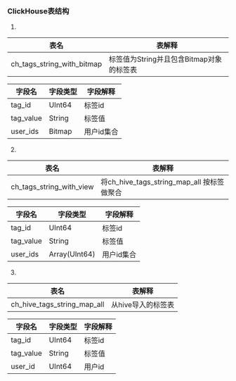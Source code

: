### ClickHouse表结构
1.
|表名|表解释|
| -- | -- |
|ch_tags_string_with_bitmap|标签值为String并且包含Bitmap对象的标签表

|字段名|字段类型|字段解释|
| -- | -- | -- |
|tag_id|UInt64|标签id|
|tag_value|String|标签值
|user_ids|Bitmap|用户id集合


2.
|表名|表解释|
| -- | -- |
|ch_tags_string_with_view|将ch_hive_tags_string_map_all 按标签做聚合

|字段名|字段类型|字段解释|
| -- | -- | -- |
|tag_id|UInt64|标签id
|tag_value|String|标签值
|user_ids|Array(UInt64)|用户id集合


3.
|表名|表解释|
| -- | -- |
|ch_hive_tags_string_map_all|从hive导入的标签表|

|字段名|字段类型|字段解释|
| -- | -- | -- |
|tag_id|UInt64|标签id
|tag_value|String|标签值
|user_id|UInt64|用户id
